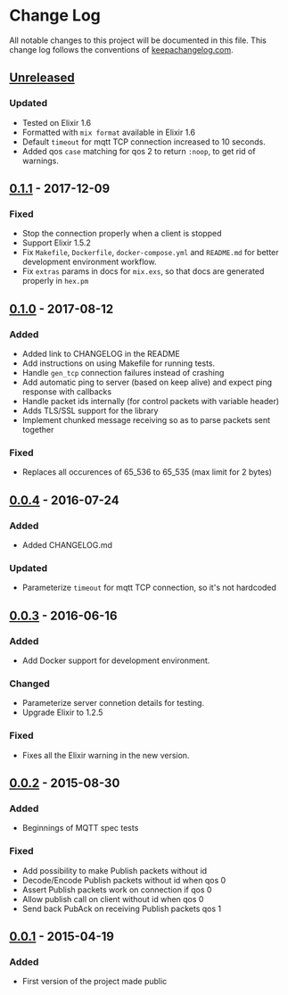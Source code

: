 # Change Log
All notable changes to this project will be documented in this file. This change log follows the conventions of [keepachangelog.com](http://keepachangelog.com/).

## [Unreleased]
### Updated
- Tested on Elixir 1.6
- Formatted with `mix format` available in Elixir 1.6
- Default `timeout` for mqtt TCP connection increased to 10 seconds.
- Added qos `case` matching for qos 2 to return `:noop`, to get rid of warnings.

## [0.1.1] - 2017-12-09
### Fixed
- Stop the connection properly when a client is stopped
- Support Elixir 1.5.2
- Fix `Makefile`, `Dockerfile`, `docker-compose.yml` and `README.md` for better development environment workflow.
- Fix `extras` params in docs for `mix.exs`, so that docs are generated properly in `hex.pm`

## [0.1.0] - 2017-08-12
### Added
- Added link to CHANGELOG in the README
- Add instructions on using Makefile for running tests.
- Handle `gen_tcp` connection failures instead of crashing
- Add automatic ping to server (based on keep alive) and expect ping response with callbacks
- Handle packet ids internally (for control packets with variable header)
- Adds TLS/SSL support for the library
- Implement chunked message receiving so as to parse packets sent together

### Fixed
- Replaces all occurences of 65_536 to 65_535 (max limit for 2 bytes)

## [0.0.4] - 2016-07-24
### Added
- Added CHANGELOG.md

### Updated
- Parameterize `timeout` for mqtt TCP connection, so it's not hardcoded

## [0.0.3] - 2016-06-16
### Added
- Add Docker support for development environment.

### Changed
- Parameterize server connetion details for testing.
- Upgrade Elixir to 1.2.5

### Fixed
- Fixes all the Elixir warning in the new version.

## [0.0.2] - 2015-08-30
### Added
- Beginnings of MQTT spec tests

### Fixed
- Add possibility to make Publish packets without id
- Decode/Encode Publish packets without id when qos 0
- Assert Publish packets work on connection if qos 0
- Allow publish call on client without id when qos 0
- Send back PubAck on receiving Publish packets qos 1

## [0.0.1] - 2015-04-19
### Added
- First version of the project made public

[Unreleased]: https://github.com/suvash/hulaaki/compare/v0.1.1...HEAD
[0.1.1]: https://github.com/suvash/hulaaki/compare/v0.1.0...v0.1.1
[0.1.0]: https://github.com/suvash/hulaaki/compare/v0.0.4...v0.1.0
[0.0.4]: https://github.com/suvash/hulaaki/compare/v0.0.3...v0.0.4
[0.0.3]: https://github.com/suvash/hulaaki/compare/v0.0.2...v0.0.3
[0.0.2]: https://github.com/suvash/hulaaki/compare/v0.0.1...v0.0.2
[0.0.1]: https://github.com/suvash/hulaaki/compare/078ccb7569ff97bb36a78faf43e048ae24478453...v0.0.1
